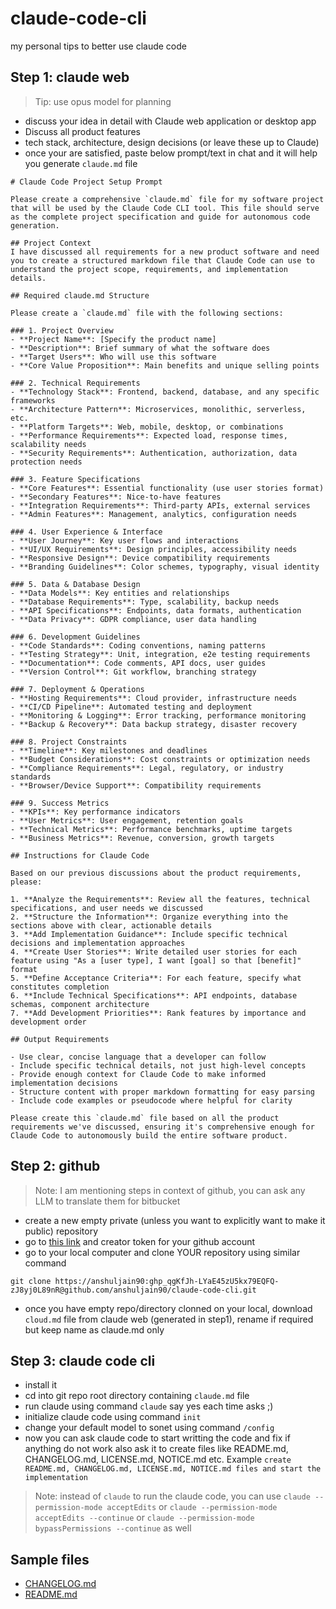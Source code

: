 # claude-code-cli
my personal tips to better use claude code

## Step 1: claude web

> Tip: use opus model for planning

- discuss your idea in detail with Claude web application or desktop app
- Discuss all product features
- tech stack, architecture, design decisions (or leave these up to Claude)
- once your are satisfied, paste below prompt/text in chat and it will help you generate `claude.md` file

```
# Claude Code Project Setup Prompt

Please create a comprehensive `claude.md` file for my software project that will be used by the Claude Code CLI tool. This file should serve as the complete project specification and guide for autonomous code generation.

## Project Context
I have discussed all requirements for a new product software and need you to create a structured markdown file that Claude Code can use to understand the project scope, requirements, and implementation details.

## Required claude.md Structure

Please create a `claude.md` file with the following sections:

### 1. Project Overview
- **Project Name**: [Specify the product name]
- **Description**: Brief summary of what the software does
- **Target Users**: Who will use this software
- **Core Value Proposition**: Main benefits and unique selling points

### 2. Technical Requirements
- **Technology Stack**: Frontend, backend, database, and any specific frameworks
- **Architecture Pattern**: Microservices, monolithic, serverless, etc.
- **Platform Targets**: Web, mobile, desktop, or combinations
- **Performance Requirements**: Expected load, response times, scalability needs
- **Security Requirements**: Authentication, authorization, data protection needs

### 3. Feature Specifications
- **Core Features**: Essential functionality (use user stories format)
- **Secondary Features**: Nice-to-have features
- **Integration Requirements**: Third-party APIs, external services
- **Admin Features**: Management, analytics, configuration needs

### 4. User Experience & Interface
- **User Journey**: Key user flows and interactions
- **UI/UX Requirements**: Design principles, accessibility needs
- **Responsive Design**: Device compatibility requirements
- **Branding Guidelines**: Color schemes, typography, visual identity

### 5. Data & Database Design
- **Data Models**: Key entities and relationships
- **Database Requirements**: Type, scalability, backup needs
- **API Specifications**: Endpoints, data formats, authentication
- **Data Privacy**: GDPR compliance, user data handling

### 6. Development Guidelines
- **Code Standards**: Coding conventions, naming patterns
- **Testing Strategy**: Unit, integration, e2e testing requirements
- **Documentation**: Code comments, API docs, user guides
- **Version Control**: Git workflow, branching strategy

### 7. Deployment & Operations
- **Hosting Requirements**: Cloud provider, infrastructure needs
- **CI/CD Pipeline**: Automated testing and deployment
- **Monitoring & Logging**: Error tracking, performance monitoring
- **Backup & Recovery**: Data backup strategy, disaster recovery

### 8. Project Constraints
- **Timeline**: Key milestones and deadlines
- **Budget Considerations**: Cost constraints or optimization needs
- **Compliance Requirements**: Legal, regulatory, or industry standards
- **Browser/Device Support**: Compatibility requirements

### 9. Success Metrics
- **KPIs**: Key performance indicators
- **User Metrics**: User engagement, retention goals
- **Technical Metrics**: Performance benchmarks, uptime targets
- **Business Metrics**: Revenue, conversion, growth targets

## Instructions for Claude Code

Based on our previous discussions about the product requirements, please:

1. **Analyze the Requirements**: Review all the features, technical specifications, and user needs we discussed
2. **Structure the Information**: Organize everything into the sections above with clear, actionable details
3. **Add Implementation Guidance**: Include specific technical decisions and implementation approaches
4. **Create User Stories**: Write detailed user stories for each feature using "As a [user type], I want [goal] so that [benefit]" format
5. **Define Acceptance Criteria**: For each feature, specify what constitutes completion
6. **Include Technical Specifications**: API endpoints, database schemas, component architecture
7. **Add Development Priorities**: Rank features by importance and development order

## Output Requirements

- Use clear, concise language that a developer can follow
- Include specific technical details, not just high-level concepts
- Provide enough context for Claude Code to make informed implementation decisions
- Structure content with proper markdown formatting for easy parsing
- Include code examples or pseudocode where helpful for clarity

Please create this `claude.md` file based on all the product requirements we've discussed, ensuring it's comprehensive enough for Claude Code to autonomously build the entire software product.
```


## Step 2: github

> Note: I am mentioning steps in context of github, you can ask any LLM to translate them for bitbucket

- create a new empty private (unless you want to explicitly want to make it public) repository
- go to [this link](https://github.com/settings/tokens) and creator token for your github account
- go to your local computer and clone YOUR repository using similar command

```
git clone https://anshuljain90:ghp_qgKfJh-LYaE45zU5kx79EQFQ-zJ8yj0L89nR@github.com/anshuljain90/claude-code-cli.git
```

- once you have empty repo/directory clonned on your local, download `cloud.md` file from claude web (generated in step1), rename if required but keep name as claude.md only

## Step 3: claude code cli

- install it
- cd into git repo root directory containing `claude.md` file
- run claude using command `claude` say yes each time asks ;)
- initialize claude code using command `init`
- change your default model to sonet using command `/config`
- now you can ask claude code to start writting the code and fix if anything do not work also ask it to create files like README.md, CHANGELOG.md, LICENSE.md, NOTICE.md etc. Example `create README.md, CHANGELOG.md, LICENSE.md, NOTICE.md files and start the implementation`

> Note: instead of `claude` to run the claude code, you can use `claude --permission-mode acceptEdits` or `claude --permission-mode acceptEdits --continue` or `claude --permission-mode bypassPermissions --continue` as well

## Sample files

 - [CHANGELOG.md](https://github.com/anshuljain90/claude-code-cli/blob/main/CHANGELOG.md)
 - [README.md](https://raw.githubusercontent.com/anshuljain90/claude-code-cli/refs/heads/main/README-SNIPPET.md)
